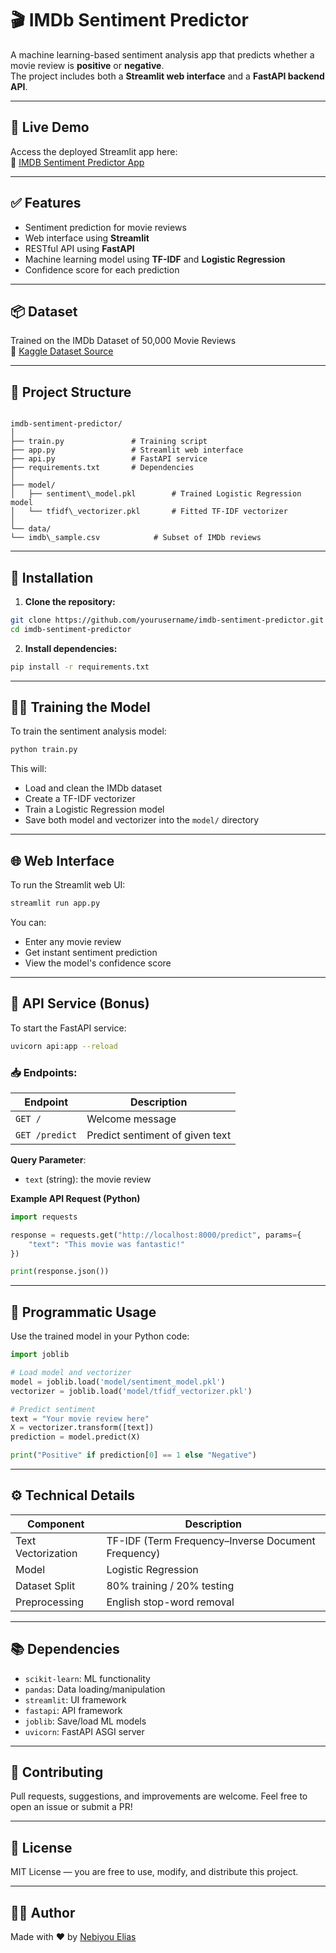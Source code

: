 
# 🎬 IMDb Sentiment Predictor

A machine learning-based sentiment analysis app that predicts whether a movie review is **positive** or **negative**.  
The project includes both a **Streamlit web interface** and a **FastAPI backend API**.

---

## 🚀 Live Demo

Access the deployed Streamlit app here:  
🔗 [IMDB Sentiment Predictor App](https://imdb-sentiment-predictor.streamlit.app/)

---

## ✅ Features

- Sentiment prediction for movie reviews
- Web interface using **Streamlit**
- RESTful API using **FastAPI**
- Machine learning model using **TF-IDF** and **Logistic Regression**
- Confidence score for each prediction

---

## 📦 Dataset

Trained on the IMDb Dataset of 50,000 Movie Reviews  
🔗 [Kaggle Dataset Source](https://www.kaggle.com/datasets/lakshmi25npathi/imdb-dataset-of-50k-movie-reviews?resource=download)

---

## 📁 Project Structure

```

imdb-sentiment-predictor/
│
├── train.py               # Training script
├── app.py                 # Streamlit web interface
├── api.py                 # FastAPI service
├── requirements.txt       # Dependencies
│
├── model/
│   ├── sentiment\_model.pkl        # Trained Logistic Regression model
│   └── tfidf\_vectorizer.pkl       # Fitted TF-IDF vectorizer
│
└── data/
└── imdb\_sample.csv            # Subset of IMDb reviews

````

---

## 🧪 Installation

1. **Clone the repository:**

```bash
git clone https://github.com/yourusername/imdb-sentiment-predictor.git
cd imdb-sentiment-predictor
````

2. **Install dependencies:**

```bash
pip install -r requirements.txt
```

---

## 🏋️‍♂️ Training the Model

To train the sentiment analysis model:

```bash
python train.py
```

This will:

* Load and clean the IMDb dataset
* Create a TF-IDF vectorizer
* Train a Logistic Regression model
* Save both model and vectorizer into the `model/` directory

---

## 🌐 Web Interface

To run the Streamlit web UI:

```bash
streamlit run app.py
```

You can:

* Enter any movie review
* Get instant sentiment prediction
* View the model's confidence score

---

## 🧠 API Service (Bonus)

To start the FastAPI service:

```bash
uvicorn api:app --reload
```

### 📥 Endpoints:

| Endpoint       | Description                     |
| -------------- | ------------------------------- |
| `GET /`        | Welcome message                 |
| `GET /predict` | Predict sentiment of given text |

**Query Parameter**:

* `text` (string): the movie review

**Example API Request (Python)**

```python
import requests

response = requests.get("http://localhost:8000/predict", params={
    "text": "This movie was fantastic!"
})

print(response.json())
```

---

## 🧩 Programmatic Usage

Use the trained model in your Python code:

```python
import joblib

# Load model and vectorizer
model = joblib.load('model/sentiment_model.pkl')
vectorizer = joblib.load('model/tfidf_vectorizer.pkl')

# Predict sentiment
text = "Your movie review here"
X = vectorizer.transform([text])
prediction = model.predict(X)

print("Positive" if prediction[0] == 1 else "Negative")
```

---

## ⚙️ Technical Details

| Component          | Description                                        |
| ------------------ | -------------------------------------------------- |
| Text Vectorization | TF-IDF (Term Frequency–Inverse Document Frequency) |
| Model              | Logistic Regression                                |
| Dataset Split      | 80% training / 20% testing                         |
| Preprocessing      | English stop-word removal                          |

---

## 📚 Dependencies

* `scikit-learn`: ML functionality
* `pandas`: Data loading/manipulation
* `streamlit`: UI framework
* `fastapi`: API framework
* `joblib`: Save/load ML models
* `uvicorn`: FastAPI ASGI server

---

## 🤝 Contributing

Pull requests, suggestions, and improvements are welcome.
Feel free to open an issue or submit a PR!

---

## 📄 License

MIT License — you are free to use, modify, and distribute this project.

---

## 👨‍💻 Author

Made with ❤️ by [Nebiyou Elias](https://github.com/resourceful-nebil)

```


